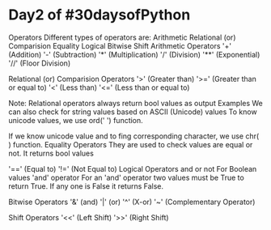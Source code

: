 # Day2 of #30daysofPython

Operators
Different types of operators are:
Arithmetic
Relational (or) Comparision
Equality
Logical
Bitwise
Shift
Arithmetic Operators
'+' (Addition) '-' (Subtraction) '*' (Multiplication) '/' (Division) '**' (Exponential) '//' (Floor Division)

Relational (or) Comparision Operators
'>' (Greater than) '>=' (Greater than or equal to) '<' (Less than) '<=' (Less than or equal to)

Note: Relational operators always return bool values as output Examples
We can also check for string values based on ASCII (Unicode) values
To know unicode values, we use ord(' ') function.

If we know unicode value and to fing corresponding character, we use chr( ) function.
Equality Operators
They are used to check values are equal or not. It returns bool values

'==' (Equal to)
'!=' (Not Equal to)
Logical Operators
and
or
not
For Boolean values
'and' operator For an 'and' operator two values must be True to return True. If any one is False it returns False.

Bitwise Operators
'&' (and) '|' (or) '^' (X-or) '~' (Complementary Operator)

Shift Operators
'<<' (Left Shift) '>>' (Right Shift)